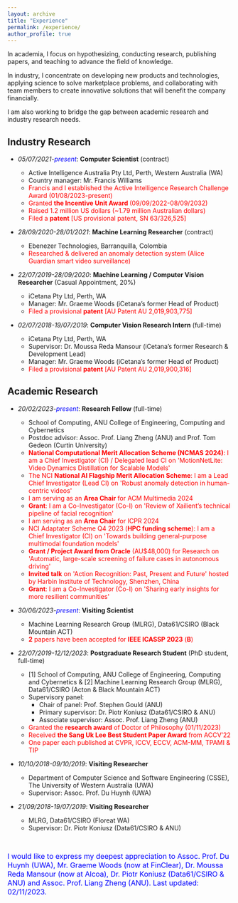 ```yaml
---
layout: archive
title: "Experience"
permalink: /experience/
author_profile: true
---
```

<!-- <font color="red"><strong>A*</strong>, accepted, to appear</font> -->
<!-- Research experience
====== -->

<style>
a:link {
  text-decoration: none;
}

a:visited {
  text-decoration: none;
}

a:hover {
  text-decoration: underline;
}

a:active {
  text-decoration: underline;
}
</style>

In academia, I focus on hypothesizing, conducting research, publishing papers, and teaching to advance the field of knowledge.

In industry, I concentrate on developing new products and technologies, applying science to solve marketplace problems, and collaborating with team members to create innovative solutions that will benefit the company financially.

I am also working to bridge the gap between academic research and industry research needs.


<h2>Industry Research</h2>

* *05/07/2021-<font color="blue">present</font>*: **Computer Scientist** (contract)
  * Active Intelligence Australia Pty Ltd, Perth, Western Australia (WA)
  * Country manager: [Mr. Francis Williams](https://www.linkedin.com/in/williamsfrancis/) <!--  CEO: [Mr. Kenneth LaMarca](https://www.linkedin.com/in/ken-lamarca-a021a2/) -->
  * <font color="red">Francis and I established the Active Intelligence Research Challenge Award (01/08/2023-present)</font>
  * <font color="red">Granted <strong> the Incentive Unit Award </strong>(09/09/2022-08/09/2032)</font>
  * <font color="red">Raised 1.2 million US dollars (~1.79 million Australian dollars)</font>
  * <font color="red">Filed a <strong>patent</strong> [US provisional patent, SN 63/326,525]</font>

* *28/09/2020-28/01/2021*: **Machine Learning Researcher** (contract)
  * Ebenezer Technologies, Barranquilla, Colombia
  * <font color="red">Researched & delivered an anomaly detection system (Alice Guardian smart video surveillance)</font>

* *22/07/2019-28/09/2020*: **Machine Learning / Computer Vision Researcher** (Casual Appointment, 20%)
  * iCetana Pty Ltd, Perth, WA
  * Manager: [Mr. Graeme Woods](https://www.linkedin.com/in/graeme-woods-877608213/) (iCetana’s former Head of Product)
  * <font color="red">Filed a provisional <strong>patent</strong> [AU Patent AU 2,019,903,775]</font>

* *02/07/2018-19/07/2019*: **Computer Vision Research Intern** (full-time)
  * iCetana Pty Ltd, Perth, WA
  * Supervisor: [Dr. Moussa Reda Mansour](https://scholar.google.com/citations?user=3WWA0FMAAAAJ&hl=en) (iCetana’s former Research & Development Lead) 
  * Manager: Mr. Graeme Woods (iCetana’s former Head of Product)
  * <font color="red">Filed a provisional <strong>patent</strong> [AU Patent AU 2,019,900,316]</font>

<h2>Academic Research</h2>

* *20/02/2023-<font color="blue">present</font>*: **Research Fellow** (full-time)
  * School of Computing, ANU College of Engineering, Computing and Cybernetics
  * Postdoc advisor: [Assoc. Prof. Liang Zheng](https://zheng-lab.cecs.anu.edu.au/) (ANU) and [Prof. Tom Gedeon](https://staffportal.curtin.edu.au/staff/profile/view/tom-gedeon-5e48a1fd/) (Curtin University)
  * <font color="red"><strong>National Computational Merit Allocation Scheme (NCMAS 2024)</strong>: I am a Chief Investigator (CI) / Delegated lead CI on 'MotionNetLite: Video Dynamics Distillation for Scalable Models'</font>
  * <font color="red">The NCI <strong>National AI Flagship Merit Allocation Scheme</strong>: I am a Lead Chief Investigator (Lead CI) on 'Robust anomaly detection in human-centric videos'</font>
  * <font color="red">I am serving as an <strong>Area Chair</strong> for ACM Multimedia 2024</font>
  * <font color="red"><strong>Grant</strong>: I am a Co-Investigator (Co-I) on 'Review of Xailient’s technical pipeline of facial recognition'</font>
  * <font color="red">I am serving as an <strong>Area Chair</strong> for ICPR 2024</font>
  * <font color="red">NCI Adaptater Scheme Q4 2023 (<strong>HPC funding scheme</strong>): I am a Chief Investigator (CI) on 'Towards building general-purpose multimodal foundation models'</font>
  * <font color="red"><strong>Grant / Project Award from Oracle</strong> (AU$48,000) for Research on 'Automatic, large-scale screening of failure cases in autonomous driving' </font>
  * <font color="red"><strong>Invited talk</strong> on 'Action Recognition: Past, Present and Future' hosted by Harbin Institute of Technology, Shenzhen, China </font>
  * <font color="red"><strong>Grant</strong>: I am a Co-Investigator (Co-I) on 'Sharing early insights for more resilient communities'</font>

* *30/06/2023-<font color="blue">present</font>*: **Visiting Scientist**
  * Machine Learning Research Group (MLRG), Data61/CSIRO (Black Mountain ACT)
  * <font color="red"><strong>2</strong> papers have been accepted for <strong>IEEE ICASSP 2023</strong> (<strong>B</strong>) </font>

* *22/07/2019-12/12/2023*: **Postgraduate Research Student** (PhD student, full-time)
  * [1] School of Computing, ANU College of Engineering, Computing and Cybernetics & [2] Machine Learning Research Group (MLRG), Data61/CSIRO (Acton & Black Mountain ACT)
  * Supervisory panel: 
    * Chair of panel: [Prof. Stephen Gould](http://users.cecs.anu.edu.au/~sgould/) (ANU)
    * Primary supervisor: [Dr. Piotr Koniusz](http://users.cecs.anu.edu.au/~koniusz/) (Data61/CSIRO & ANU)
    * Associate supervisor: Assoc. Prof. Liang Zheng (ANU)
  * <font color="red">Granted the <strong>research award</strong> of Doctor of Philosophy (01/11/2023)</font>
  * <font color="red">Received <strong>the Sang Uk Lee Best Student Paper Award</strong> from ACCV’22</font>
  * <font color="red">One paper each published at CVPR, ICCV, ECCV, ACM-MM, TPAMI & TIP</font>
  

* *10/10/2018-09/10/2019*: **Visiting Researcher**
  * Department of Computer Science and Software Engineering (CSSE), The University of Western Australia (UWA)
  * Supervisor: [Assoc. Prof. Du Huynh](https://research-repository.uwa.edu.au/en/persons/du-huynh) (UWA)

* *21/09/2018-19/07/2019*: **Visiting Researcher**
  * MLRG, Data61/CSIRO (Floreat WA)
  * Supervisor: Dr. Piotr Koniusz (Data61/CSIRO & ANU)

<p>&nbsp;</p>
<font size="3" color="blue">I would like to express my deepest appreciation to Assoc. Prof. Du Huynh (UWA), Mr. Graeme Woods (now at FinClear), Dr. Moussa Reda Mansour (now at Alcoa), Dr. Piotr Koniusz (Data61/CSIRO & ANU) and Assoc. Prof. Liang Zheng (ANU). Last updated: 02/11/2023.</font>
